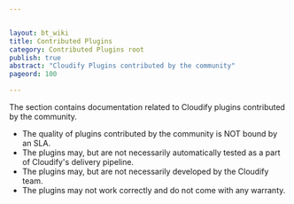 ```yaml
---


layout: bt_wiki
title: Contributed Plugins
category: Contributed Plugins root
publish: true
abstract: "Cloudify Plugins contributed by the community"
pageord: 100

---
```




The section contains documentation related to Cloudify plugins contributed by the community.

* The quality of plugins contributed by the community is NOT bound by an SLA.
* The plugins may, but are not necessarily automatically tested as a part of Cloudify's delivery pipeline.
* The plugins may, but are not necessarily developed by the Cloudify team.
* The plugins may not work correctly and do not come with any warranty.